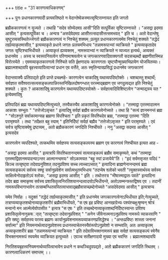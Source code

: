 +++
title = "31 कारणत्वाधिकरणम्"

+++
पुनः प्रधानकारणवादी प्रत्यवतिष्ठते न वेदान्तेष्वेकस्मात्सृष्टिराम्नायत इति जगतो

ब्रह्मैककारणत्वं न युज्यते । तथाहि "सदेव सोम्येदमग्र आसी"दिति सत्पूर्विका सृष्टिराम्नायते । "असद्वा इदमग्र आसीत् " इत्यसत्पूर्विका च । अन्यत्र "असदेवेदमग्र आसीत्तत्सदासीत्तत्समभवत् " इति च । अतो वेदान्तेषु सृष्टुरव्यसस्थितेर्ज्जगतो ब्रह्मैककारणत्वं न निश्चेतुं शक्यम् ;प्रत्युत प्रधानकारणत्वमेव निश्चेतुं शक्यते "तद्धेदं तर्ह्यव्याकृतमासीत् " इत्यव्याकृते प्रधाने जगतः प्रलयमभिधाय "तन्नामरूपाभ्यां व्याक्रियते " इत्यव्याकृतादेव जगतः सृष्टिश्चाभिधीयते । अव्याकृतं ह्यव्यक्तम् , नामरूपाभ्यां न व्याक्रियते न व्यज्यत इत्यर्थः, अव्यक्तं प्रधानमेव । अस्य च स्वरूपनियत्वेन परिणामाश्रयत्वेन च जगत्कारणवादिवाक्यगतौ सदसच्छब्दौ ब्रह्मणीवास्मिन्न विरोत्स्येते । एवमव्याकृतकारणत्वे निश्चिते सति ईक्षणादयः कारणगताः सृष्टयौन्मुख्याभिप्रायेण योजयितव्याः। ब्रह्मात्मशब्दावपि बृहत्त्वव्यापित्वाभ्यां प्रधान एव वर्त्तेते, अतः स्मृतिन्यायप्रसिद्धं प्रधानमेव जगत्कारणं

वेदान्तवाक्यैः प्रतिपाद्यते इति प्राप्ते प्रचक्ष्महे- कारणत्वेन चाकादिषु यथाव्यपदिष्टोक्तेः । चशब्दस्तु शब्दार्थे; सर्वज्ञात सर्वेश्वरात्सत्यसङ्कलपान्निरस्तनिखिलदोषगन्धात् परस्माद्ब्रह्मण एव जगदुत्पद्यत इति निश्चेतुं शक्यते । कुतः ? आकाशादिषु कारणत्वेन यथाव्यपदिष्टस्योक्तेः - सर्वज्ञत्वादिविशिष्टत्वेन "जन्माद्यस्य यत " इत्येवमादिषु

प्रतिपादितं ब्रह्म यथाव्यपदिष्टमित्युच्यते, तस्यैकस्यैव आकाशादिषु कारणत्वेनोक्तेः । "तस्माद्वा एतस्मादात्मन आकाशः सम्भूतः " "तत्तेजोऽसृचत " इत्यादिषु सर्वज्ञं ब्रह्मैव कारणत्वेनोच्यते । तथा हि "सत्यं ज्ञानमनन्तं ब्रह्म " "सोऽश्नुते सर्वाकामान्सह ब्रह्मणा विपश्चिता " इति प्रकृतं विपश्चिदेव ब्रह्म, "तस्माद्वा एतस्मा "दिति परामृश्यते । तथा "तदैक्षत बहु स्याम् " इतिनिर्दिष्टं सर्वज्ञं बह्मैव "तत्तेजोऽसृजत " इति परामृश्यते । एवं सर्वत्र सृष्टिवाक्येषु द्रष्टव्यम् , अतो ब्रह्मैककारणं जगदिति निश्चीयते । ननु "असद्वा सदमग्र आसीत् " इत्यसदेव

कारणत्वेन व्यपदिश्यते, तत्कथमिव सर्वज्ञस्य सत्यसङ्कल्पस्य ब्रह्मण एव कारणत्वं निश्चीयत इत्यत आह -

"असद्वा इदमग्र आसीत् " इत्यत्रापि विपश्चितानन्दमयं सत्यसङ्कल्पं ब्रह्मैव समाकृष्यते, कथं "तस्माद्वा एतस्माद्विज्ञानमयादन्याऽन्तर आत्मानन्दमयः" सोऽकामयत "बहु स्यां प्रजायेये"ति । "इदं सर्वमसृजत यदिदं " किञ्च तत्सृष्ट्वा तदेवाप्रनुविशत् तदनुप्रविश्य सच्च त्यच्चाऽभवत् " इत्यादिना ब्राह्मणेनानन्दमयं ब्रह्म सत्यसङ्कल्पं सर्वस्य स्रष्ट्ट सर्वानुप्रवेशेन सर्वात्मभुतमभिधाय "तदप्येष श्लोको भवती "त्युक्तस्वार्थस्य सर्वस्य साक्षित्वेनोदाहृतोऽयं श्लोकः, "असद्वा इदमग्र आसीत् " इति । तथोत्तरत्र "भीषास्माद्वातः पवते" इत्यादिना तदेव ब्रह्म समाकृष्य सर्वस्य प्रशासितृत्वनिरतिशयानन्दत्वादयोऽभिधीयन्ते, अतोऽयम्मन्त्रस्तद्विषय एव । तदानीं नामरूपविभागाभावेन तत्सम्बन्धितयस्तित्वाभावाद्ब्रह्मैवासच्छब्देनोच्यते "असदेवेदमग्र आसीत् " इत्यत्राप्य

यमेव निर्वाहः । यदुक्तं "तद्धेदं तर्ह्यव्याकृतमासीत् " इति प्रधानमेव जगत्कारणत्वेनाऽभिधीयत इति;नेत्युच्यते, तत्राप्यव्याकृतशब्देनाव्याकृतशरीरं ब्रह्मैवाभिधीयते, "स एष इह प्रविष्ट आनखाग्रेभ्यः पश्यंश्चक्षुःश्रृण्वन् श्रोत्रं मन्वानो मन आत्मेत्येवोपासीत " इत्यत्र "स एषः " इति तच्छब्देनाव्याकृतशब्दनिर्दिष्टस्यान्तः प्रविश्य प्रशासितृत्वेनानुकषर्ात् "तत्सृष्ट्वा तदेवानुप्रविशत् " "अनेन जीवेनात्मनाऽनुप्रविश्य नामरूपे व्याकरवाणि " इति स्रष्टुः सर्वज्ञस्य परस्य ब्रह्मणः कार्यानुप्रवेशनामरूपव्याकरणप्रसिद्धेश्च । "अन्तःप्रविष्टः शास्ता जनानां सर्वात्मा" इति नियमनार्थत्वादनुप्रवेशस्य प्रधानस्याचेतनस्यैवंरूपोऽनुप्रवेशो न सम्भवति; अतः अव्याकृतम् अव्याकृतशरीरं ब्रह्म "तन्नामरूपाभ्यां व्याक्रियत " इति तदेवाविभक्तनामरूपं ब्रह्म सर्वज्ञं सत्यसङ्कल्पं स्वेनैव विभक्तनामरूपं स्वयमेव व्याक्रियत इत्युच्यते । एवञ्च सतीक्षणादयो मुख्या एव भवन्ति । ब्रह्मात्मशब्दावपि

निरतिशयबृहत्त्वनियमनार्थव्यापित्वाभावेन प्रधाने न कथञ्चिदुपपद्यते , अतो ब्रह्मैककारणं जगदिति स्थितम् । कारणत्वाधिकरणं समाप्तम् ।।